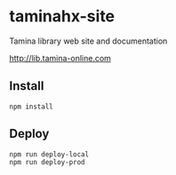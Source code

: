 # taminahx-site
Tamina library web site and documentation

http://lib.tamina-online.com

## Install
```
npm install
```
## Deploy
```
npm run deploy-local
npm run deploy-prod
```
